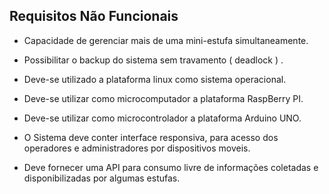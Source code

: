## Requisitos Não Funcionais

- Capacidade de gerenciar mais de uma mini-estufa simultaneamente.

- Possibilitar o backup do sistema sem travamento ( deadlock ) .

- Deve-se utilizado a plataforma linux como sistema operacional.

- Deve-se utilizar como microcomputador a plataforma RaspBerry PI.

- Deve-se utilizar como microcontrolador a plataforma Arduino UNO.

- O Sistema deve conter interface responsiva, para acesso dos operadores e administradores por dispositivos moveis.

- Deve fornecer uma API para consumo livre de informações coletadas e disponibilizadas por algumas estufas.
